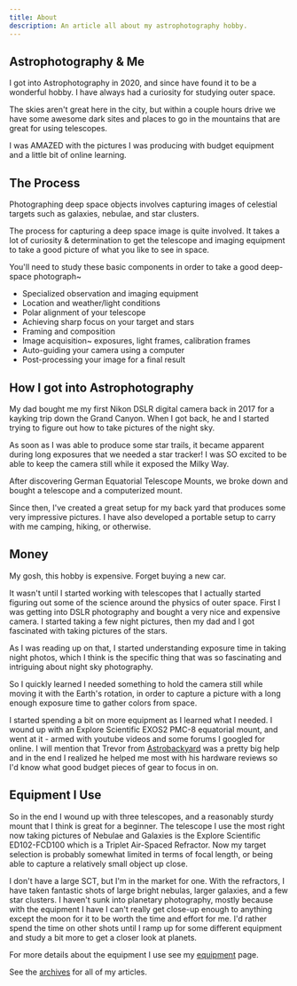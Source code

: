 ```yaml
---
title: About
description: An article all about my astrophotography hobby.
---
```


## Astrophotography & Me
I got into Astrophotography in 2020, and since have found it to be a wonderful hobby. I have always had a curiosity for studying outer space.

The skies aren't great here in the city, but within a couple hours drive we have some awesome dark sites and places to go in the mountains that are great for using telescopes.

I was AMAZED with the pictures I was producing with budget equipment and a little bit of online learning.

## The Process

Photographing deep space objects involves capturing images of celestial targets such as galaxies, nebulae, and star clusters.

The process for capturing a deep space image is quite involved. It takes a lot of curiosity & determination to get the telescope and imaging equipment to take a good picture of what you like to see in space.

You'll need to study these basic components in order to take a good deep-space photograph~

* Specialized observation and imaging equipment
* Location and weather/light conditions
* Polar alignment of your telescope
* Achieving sharp focus on your target and stars
* Framing and composition
* Image acquisition~ exposures, light frames, calibration frames
* Auto-guiding your camera using a computer
* Post-processing your image for a final result

## How I got into Astrophotography

My dad bought me my first Nikon DSLR digital camera back in 2017 for a kayking trip down the Grand Canyon. When I got back, he and I started trying to figure out how to take pictures of the night sky.

As soon as I was able to produce some star trails, it became apparent during long exposures that we needed a star tracker! I was SO excited to be able to keep the camera still while it exposed the Milky Way.

After discovering German Equatorial Telescope Mounts, we broke down and bought a telescope and a computerized mount.

Since then, I've created a great setup for my back yard that produces some very impressive pictures. I have also developed a portable setup to carry with me camping, hiking, or otherwise.  
  
## Money

My gosh, this hobby is expensive. Forget buying a new car.

It wasn't until I started working with telescopes that I actually started figuring out some of the science around the physics of outer space. First I was getting into DSLR photography and bought a very nice and expensive camera. I started taking a few night pictures, then my dad and I got fascinated with taking pictures of the stars.

As I was reading up on that, I started understanding exposure time in taking night photos, which I think is the specific thing that was so fascinating and intriguing about night sky photography.

So I quickly learned I needed something to hold the camera still while moving it with the Earth's rotation, in order to capture a picture with a long enough exposure time to gather colors from space.

I started spending a bit on more equipment as I learned what I needed. I wound up with an Explore Scientific EXOS2 PMC-8 equatorial mount, and went at it - armed with youtube videos and some forums I googled for online. I will mention that Trevor from [Astrobackyard](https://astrobackyard.com) was a pretty big help and in the end I realized he helped me most with his hardware reviews so I'd know what good budget pieces of gear to focus in on.

## Equipment I Use

So in the end I wound up with three telescopes, and a reasonably sturdy mount that I think is great for a beginner. The telescope I use the most right now taking pictures of Nebulae and Galaxies is the Explore Scientific ED102-FCD100 which is a Triplet Air-Spaced Refractor. Now my target selection is probably somewhat limited in terms of focal length, or being able to capture a relatively small object up close.

I don't have a large SCT, but I'm in the market for one. With the refractors, I have taken fantastic shots of large bright nebulas, larger galaxies, and a few star clusters. I haven't sunk into planetary photography, mostly because with the equipment I have I can't really get close-up enough to anything except the moon for it to be worth the time and effort for me. I'd rather spend the time on other shots until I ramp up for some different equipment and study a bit more to get a closer look at planets.  
  
For more details about the equipment I use see my [equipment](/equipment) page.  
  
See the [archives](/archives) for all of my articles.


